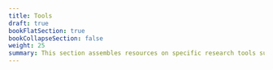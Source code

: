 ```yaml
---
title: Tools
draft: true
bookFlatSection: true
bookCollapseSection: false
weight: 25
summary: This section assembles resources on specific research tools such as Gehpi. 12345
---
```

